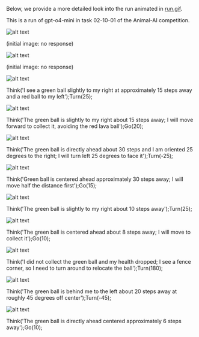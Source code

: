 Below, we provide a more detailed look into the run animated in [run.gif](example_run/run.gif).

This is a run of gpt-o4-mini in task 02-10-01 of the Animal-AI competition.

![alt text](run_images/obs-0.0.jpg)

(initial image: no response) 

![alt text](run_images/obs-0.1.jpg)

(initial image: no response)

![alt text](run_images/obs-0.2.jpg)

Think('I see a green ball slightly to my right at approximately 15 steps away and a red ball to my left');Turn(25);

![alt text](run_images/obs-1.4.jpg)

Think('The green ball is slightly to my right about 15 steps away; I will move forward to collect it, avoiding the red lava ball');Go(20);

![alt text](run_images/obs-2.20.jpg)

Think('The green ball is directly ahead about 30 steps and I am oriented 25 degrees to the right; I will turn left 25 degrees to face it');Turn(-25);

![alt text](run_images/obs-3.4.jpg)

Think('Green ball is centered ahead approximately 30 steps away; I will move half the distance first');Go(15);

![alt text](run_images/obs-4.15.jpg)

Think('The green ball is slightly to my right about 10 steps away');Turn(25);

![alt text](run_images/obs-5.4.jpg)

Think('The green ball is centered ahead about 8 steps away; I will move to collect it');Go(10);

![alt text](run_images/obs-6.10.jpg)

Think('I did not collect the green ball and my health dropped; I see a fence corner, so I need to turn around to relocate the ball');Turn(180);

![alt text](run_images/obs-7.30.jpg)

Think('The green ball is behind me to the left about 20 steps away at roughly 45 degrees off center');Turn(-45);

![alt text](run_images/obs-8.7.jpg)

Think('The green ball is directly ahead centered approximately 6 steps away');Go(10);